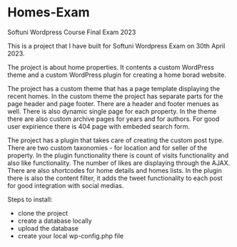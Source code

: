 # Homes-Exam
 Softuni Wordpress Course Final Exam 2023

 This is a project that I have built for Softuni Wordpress Exam on 30th April 2023.

 The project is about home properties.
 It contents a custom WordPress theme and a custom WordPress plugin for creating a home borad website. 

 The project has a custom theme that has a page template displaying the recent homes. In the custom theme the project has separate parts for the page header and page footer. There are a header and footer menues as well. There is also dynamic single page for each property. In the theme there are also custom archive pages for years and for authors. For good user expirience there is 404 page with embeded search form.

 The project has a plugin that takes care of creating the custom post type. There are two custom taxonomies - for location and for seller of the 
 property. In the plugin functionality there is count of visits functionality and also like functionality. The number of likes are displaying 
 through the AJAX. There are also shortcodes for home details and homes lists. In the plugin there is also the content filter, it adds the tweet functionality to each post for good integration with social medias.

 Steps to install:

 * clone the project
 * create a database locally
 * upload the database
 * create your local wp-config.php file
